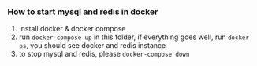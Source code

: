 ### How to start mysql and redis in docker
1. Install docker & docker compose
2. run `docker-compose up` in this folder, if everything goes well, run `docker ps`, you should see docker and redis instance
3. to stop mysql and redis, please `docker-compose down`
